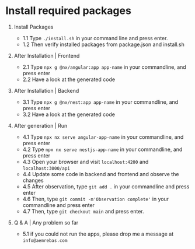 # Install required packages

1. Install Packages

   - 1.1 Type `./install.sh` in your command line and press enter.
   - 1.2 Then verify installed packages from package.json and install.sh

2. After Installation | Frontend

   - 2.1 Type `npx g @nx/angular:app app-name` in your commandline, and press enter
   - 2.2 Have a look at the generated code

3. After Installation | Backend

   - 3.1 Type `npx g @nx/nest:app app-name` in your commandline, and press enter
   - 3.2 Have a look at the generated code

4. After generation | Run

   - 4.1 Type `npx nx serve angular-app-name` in your commandline, and press enter
   - 4.2 Type `npx nx serve nestjs-app-name` in your commandline, and press enter
   - 4.3 Open your browser and visit `localhost:4200` and `localhost:3000/api`
   - 4.4 Update some code in backend and frontend and observe the changes
   - 4.5 After observation, type `git add .` in your commandline and press enter
   - 4.6 Then, type `git commit -m'Observation complete'` in your commandline and press enter
   - 4.7 Then, type `git checkout main` and press enter.

5. Q & A | Any problem so far
   - 5.1 if you could not run the apps, please drop me a message at `info@aemrebas.com`
